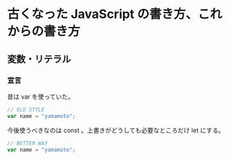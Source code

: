 # 古くなった JavaScript の書き方、これからの書き方

## 変数・リテラル

### 宣言
昔は var を使っていた。
```javascript
// OLD STYLE
var name = "yamamoto";
```
今後使うべきなのは const 。上書きがどうしても必要なところだけ let にする。
```javascript
// BETTER WAY
var name = "yamamoto";
```
